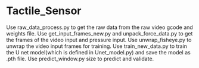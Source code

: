 # Tactile_Sensor

Use raw_data_process.py to get the raw data from the raw video gcode and weights file.
Use get_input_frames_new.py and unpack_force_data.py to get the frames of the video input and pressure input. Use unwrap_fisheye.py to unwrap the video input frames for training.
Use train_new_data.py to train the U net model(which is defined in Unet_model.py) and save the model as .pth file.
Use predict_window.py size to predict and validate.
